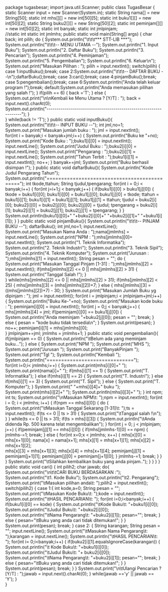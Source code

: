 package tugasbesar;
import java.util.Scanner;
public class TugasBesar {
static Scanner input = new Scanner(System.in);
static String nama[] = new String[50];
static int mhs[][] = new int[50][5];
static int buku1[][] = new int[50][2];
static String buku2[][] = new String[50][2];
static int peminjam[][] =  new int[50][2];
static int banyak;
static int jmlpinjam;    
//static int 
static int jmlmhs;
public static void main(String[] args) {
char back;
int pilih;
do
{
System.out.println("\t\t\t*** STT-LIB ***");
System.out.println("\t\t\t-- MENU UTAMA --");
System.out.println("1. Input Buku");
System.out.println("2. Daftar Buku");
System.out.println("3. Pencarian");
System.out.println("4. Peminjaman");            
System.out.println("5. Pengembalian");
System.out.println("6. Keluar\n");
System.out.print("Masukan Pilihan : ");
pilih = input.nextInt();
switch(pilih)
{
case 1:inputBuku();break;
case 2:System.out.println("\t\t\t-- DAFTAR BUKU --\n");daftarBuku();break;
case 3:cari();break;
case 4:pinjamBuku();break;
case 5:pengembalian();break;
case 6:System.out.println("Anda telah keluar program !");break;
default:System.out.println("Anda memasukan pilihan yang salah !");
}
if(pilih == 6)
{
back ='T';
}
else
{
System.out.print("\n\nKembali ke Menu Utama ? [Y/T] : ");
back = input.next().charAt(0);  
System.out.println("-----------------------------------------------------------------");
}   
}
while(back != 'T');
}
public static void inputBuku(){
System.out.println("\t\t\t-- INPUT BUKU --");
int jml,no=1;
System.out.print("Masukan jumlah buku : ");
jml = input.nextInt();        
for(int i = banyak;i < banyak+jml;i++)
{
System.out.println("Buku ke "+no);
System.out.print("Kode Buku : ");buku1[i][0] = input.nextInt();
input.nextLine();
System.out.print("Judul Buku : ");buku2[i][0] = input.nextLine();
System.out.print("Pengarang : ");buku2[i][1] = input.nextLine();
System.out.print("Tahun Terbit : ");buku1[i][1] = input.nextInt(); 
no++;
}
banyak+=jml;
System.out.print("Buku berhasil disimpan !");
}
public static void daftarBuku(){
System.out.println("Kode     Judul     Pengarang     Tahun");
System.out.println("=============================================");
int tkode,ttahun;
String tjudul,tpengarang;
for(int i = 0;i < banyak;i++)
{
for(int j=i+1;j < banyak;j++)
{
if(buku1[i][0] > buku1[j][0])
{
tkode = buku1[i][0];
buku1[i][0] = buku1[j][0];
buku1[j][0] = tkode;
ttahun = buku1[i][1];
buku1[i][1] = buku1[j][1];
buku1[j][1] = ttahun;
tjudul = buku2[i][0];
buku2[i][0] = buku2[j][0];
buku2[j][0] = tjudul;
tpengarang = buku2[i][1];
buku2[i][1] = buku2[j][1];
buku2[j][1] = tpengarang;
}
}
System.out.println(buku1[i][0]+"     "+buku2[i][0]+"     "+buku2[i][1]+"     "+buku1[i][1]);
}
}
public static void pinjamBuku(){
System.out.println("\t\t\t-- PINJAM BUKU --");
daftarBuku();
int jml,no=1;
input.nextLine();
System.out.print("Masukan Nama Anda : ");nama[jmlmhs] = input.nextLine();
System.out.print("NPM : ");mhs[jmlmhs][0]= input.nextInt();
System.out.println("1. Teknik Informatika");
System.out.println("2. Teknik Industri");
System.out.println("3. Teknik Sipil");
System.out.println("4. Teknik Komputer");
System.out.print("Jurusan : ");mhs[jmlmhs][1] = input.nextInt();
String pesan = "";
do
{
System.out.print("Masukan Tanggal Pinjam [1-31] : ");mhs[jmlmhs][2] = input.nextInt();
if(mhs[jmlmhs][2] <= 0 || mhs[jmlmhs][2] > 31)
{
System.out.println("Tanggal Salah !");
}   
}
while(mhs[jmlmhs][2] <= 0 || mhs[jmlmhs][2] > 31);
if(mhs[jmlmhs][2] < 25)
{
mhs[jmlmhs][3] = (mhs[jmlmhs][2])+7;
}
else
{
mhs[jmlmhs][3] = ((mhs[jmlmhs][2])+7) - 30;
}
System.out.print("Masukan Jumlah Buku yg dipinjam : ");
jml = input.nextInt();
for(int i = jmlpinjam;i < jmlpinjam+jml;i++)
{
System.out.println("Buku Ke-"+no);
System.out.print("Masukan kode buku : ");
peminjam[i][0] = input.nextInt();
for(int j = 0;j < banyak;j++)
{
mhs[jmlmhs][4] = jml;
if(peminjam[i][0] == buku1[j][0])
{
System.out.println("Anda meminjam "+buku2[j][0]);
pesan = "";
break;
}
else
{
pesan = "kode buku tidak tersedia\n";
}
System.out.print(pesan);
}
no++;
peminjam[i][1] = mhs[jmlmhs][0];   
}
jmlpinjam+=jml;
jmlmhs = jmlmhs+1;
}
public static void pengembalian(){
if(jmlpinjam == 0)
{
System.out.println("\tBelum ada yang meminjam buku...");
}
else
{
System.out.print("NPM      ");
System.out.print("MHS      ");
System.out.print("Jurusan      ");
System.out.print("BanyakPinjam      ");
System.out.print("Tgl      ");
System.out.println("Kembali   ");
System.out.println("==============================");        
for(int i=0;i< jmlmhs;i++)
{
System.out.print(mhs[i][0]+"      ");
System.out.print(nama[i]+"       ");
if(mhs[i][1] == 1)
{
System.out.print("T. Informatika");
}
else if(mhs[i][1] == 2)
{
System.out.print("T. Industri");
}
else if(mhs[i][1] == 3)
{
System.out.print("T. Sipil");
}
else
{
System.out.print("T. Komputer");
}
System.out.print("   "+mhs[i][4]+" buku       ");
System.out.print(mhs[i][2]+"      ");
System.out.println(mhs[i][3]+"      ");
}
int npm;
int ts;
System.out.println("\nMasukan NPM\t: ");npm = input.nextInt();
for(int i = 0; i < jmlmhs; i++)
{
if(npm == mhs[i][0])
{
do
{
System.out.print("\tMasukan Tanggal Sekarang [1-31]\t: ");ts = input.nextInt();
if(ts <= 0 || ts > 31)
{
System.out.print("\tTanggal salah !\n");
}
}
while(ts <= 0 || ts > 31);
if(ts > mhs[i][3])
{
System.out.println("\tAnda didenda Rp. 500 karena telat mengembalikan");
}
for(int j = 0; j < jmlpinjam; j++)
{
if(peminjam[j][1] == mhs[i][0])
{
if(mhs[jmlmhs-1][0] == npm)
{
jmlmhs-=1;
break;
}
else
{
for(int x=0;x < jmlmhs; x++)
{
mhs[x][0] = mhs[x+1][0];
nama[x] = nama[x+1];
mhs[x][1] = mhs[x+1][1];
mhs[x][2] = mhs[x+1][2];                    
mhs[x][3] = mhs[x+1][3];
mhs[x][4] = mhs[x+1][4];
peminjam[j][1] = peminjam[j+1][1];
peminjam[j][0] = peminjam[j+1][0];
}
jmlmhs-=1;
break;
}
}
}
System.out.print("\tSilahkan kembalikan buku yang anda pinjam..");
}
}
}
}
public static void cari()
{
int pilih2;
char jawab;
do{         
System.out.println("\n\t\tCARI BUKU BERDASARKAN :");
System.out.println("\t1. Kode Buku");
System.out.println("\t2. Pengarang");
System.out.print("\tMasukan pilihan anda\t: ");pilih2 = input.nextInt();
switch(pilih2)
{
case 1:{
int kode,a=0;
String pesan = "";
System.out.print("\tMasukan Kode Buku\t: ");kode = input.nextInt();
System.out.println("\tHASIL PENCARIAN\t: ");
for(int i=0;i<banyak;i++)
{
if(buku1[i][0] == kode)
{
System.out.println("\tKode Buku\t: "+buku1[i][0]);
System.out.println("\tJudul Buku\t: "+buku2[i][0]);
System.out.println("\tNama Pengarang\t: "+buku2[i][1]);
pesan="";
break;
}
else
{
pesan="\tBuku yang anda cari tidak ditemukan!";
}
}
System.out.print(pesan);
break;
}
case 2: {
String karangan;
String pesan = "";
input.nextLine();
System.out.print("\tMasukan Nama Pengarang\t: ");karangan = input.nextLine();
System.out.println("\tHASIL PENCARIAN\t: ");
for(int i= 0;i<banyak;i++)
{
if(buku2[i][1].equalsIgnoreCase(karangan))
{
System.out.println("\t Kode Buku\t: "+buku1[i][0]);
System.out.println("\tJudul Buku\t: "+ buku2[i][0]);
System.out.println("\tNama Pengarang\t: "+buku2[i][1]);
pesan="";
break;
}
else
{
pesan="\tBuku yang anda cari tidak ditemukan!";
}
}
System.out.print(pesan);
break;
}
}
System.out.print("\n\tUlangi Pencarian ? [Y/T] : ");jawab = input.next().charAt(0);
}
while(jawab =='y' || jawab == 'Y');
}   
}

